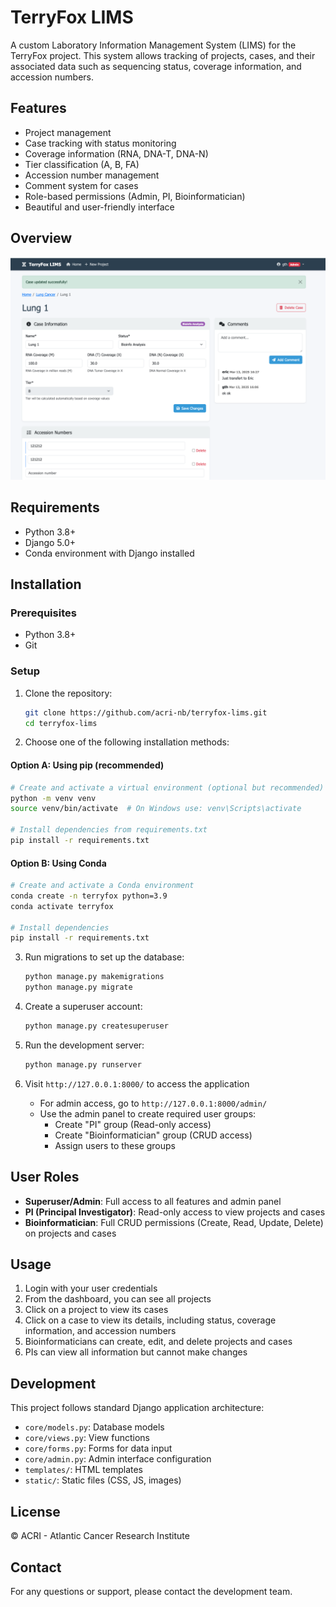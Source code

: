 # TerryFox LIMS

A custom Laboratory Information Management System (LIMS) for the TerryFox project. This system allows tracking of projects, cases, and their associated data such as sequencing status, coverage information, and accession numbers.

## Features

- Project management
- Case tracking with status monitoring
- Coverage information (RNA, DNA-T, DNA-N)
- Tier classification (A, B, FA)
- Accession number management
- Comment system for cases
- Role-based permissions (Admin, PI, Bioinformatician)
- Beautiful and user-friendly interface

## Overview

   ![Description de l'image](overview.png)

## Requirements

- Python 3.8+
- Django 5.0+
- Conda environment with Django installed

## Installation

### Prerequisites
- Python 3.8+
- Git

### Setup

1. Clone the repository:
   ```bash
   git clone https://github.com/acri-nb/terryfox-lims.git
   cd terryfox-lims
   ```

2. Choose one of the following installation methods:

#### Option A: Using pip (recommended)
   ```bash
   # Create and activate a virtual environment (optional but recommended)
   python -m venv venv
   source venv/bin/activate  # On Windows use: venv\Scripts\activate
   
   # Install dependencies from requirements.txt
   pip install -r requirements.txt
   ```

#### Option B: Using Conda
   ```bash
   # Create and activate a Conda environment
   conda create -n terryfox python=3.9
   conda activate terryfox
   
   # Install dependencies
   pip install -r requirements.txt
   ```

3. Run migrations to set up the database:
   ```bash
   python manage.py makemigrations
   python manage.py migrate
   ```

4. Create a superuser account:
   ```bash
   python manage.py createsuperuser
   ```

5. Run the development server:
   ```bash
   python manage.py runserver
   ```

6. Visit `http://127.0.0.1:8000/` to access the application
   - For admin access, go to `http://127.0.0.1:8000/admin/`
   - Use the admin panel to create required user groups:
     - Create "PI" group (Read-only access)
     - Create "Bioinformatician" group (CRUD access)
     - Assign users to these groups

## User Roles

- **Superuser/Admin**: Full access to all features and admin panel
- **PI (Principal Investigator)**: Read-only access to view projects and cases
- **Bioinformatician**: Full CRUD permissions (Create, Read, Update, Delete) on projects and cases

## Usage

1. Login with your user credentials
2. From the dashboard, you can see all projects
3. Click on a project to view its cases
4. Click on a case to view its details, including status, coverage information, and accession numbers
5. Bioinformaticians can create, edit, and delete projects and cases
6. PIs can view all information but cannot make changes

## Development

This project follows standard Django application architecture:

- `core/models.py`: Database models
- `core/views.py`: View functions
- `core/forms.py`: Forms for data input
- `core/admin.py`: Admin interface configuration
- `templates/`: HTML templates
- `static/`: Static files (CSS, JS, images)

## License

© ACRI - Atlantic Cancer Research Institute

## Contact

For any questions or support, please contact the development team. 